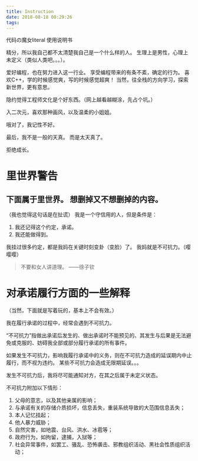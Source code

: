 ```yaml
---
title: Instruction
date: 2018-08-18 00:29:26
tags:
---
```


代码の魔女literal 使用说明书

精分，所以我自己都不太清楚我自己是一个什么样的人。
生理上是男性，心理上未定义（类似人类吧。。。）。

爱好编程，也在努力进入这一行业。
享受编程带来的有条不紊，确定的行为。
喜欢C++，学的时候感觉爽，写的时候感觉超爽！
当然，往全栈的方向学习，探索新世界，更有意思。

隐约觉得工程师文化是个好东西。（网上越看越糊涂，先占个坑。）

入二次元，喜欢那种画风，以及温柔的小姐姐。

哦对了，我记性不好。

最后，我不是一般的天真。
而是太天真了。

拒绝成长。

# 里世界警告

下面属于里世界。
想删掉又不想删掉的内容。
------------------------------------------------------

（我也觉得这句话是在扯谎）
我是一个守信用的人，但是条件是：
1. 我还记得这个约定，承诺。
2. 我还能做得到。

我挂过很多约定，都是我妈在关键时刻变卦（变脸）了。
我妈就是不可抗力。（嘤嘤嘤）

> 不要和女人讲道理。
> ——徐子钦

# 对承诺履行方面的一些解释
（当然，下面就是写着玩的，基本上不会有效。）

我在履行承诺的过程中，经常会遇到不可抗力。

“不可抗力”指做出承诺后发生的、做出承诺时不能预见的、其发生与后果是无法避免或克服的、妨碍我全部或部分履行承诺的所有事件。

如果发生不可抗力，影响我履行承诺中的义务，则在不可抗力造成的延误期内中止履行，而不视为违约。
某些不可抗力会造成无限期延误。。。

发生不可抗力后，我将尽可能通知对方，在其之后属于未定义状态。

不可抗力附加以下情形：
1. 父母的意志，以及其他亲属的影响；
2. 与承诺有关的存储介质损坏，信息丢失，重装系统导致的大范围信息丢失；
3. 本人记忆挂起；
4. 他人暴力威胁；
5. 自然灾害，如地震、台风、洪水、冰雹等；
6. 政府行为，如拘留，逮捕，入狱等；
7. 社会异常事件，如罢工、骚乱、恐怖袭击、邪教组织活动、黑社会性质组织活动；
